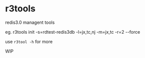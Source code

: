 # r3tools
redis3.0 managent tools

eg.
r3tools init -s=rdtest-redis3db -l=jx,tc,nj -m=jx,tc -r=2  --force

use `r3tool -h` for more

WIP
